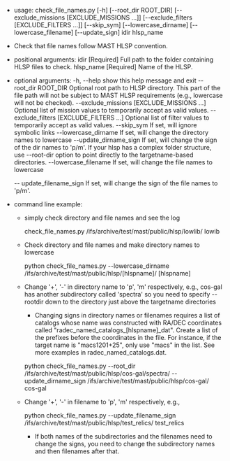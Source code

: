 - usage: check_file_names.py [-h] [--root_dir ROOT_DIR] [--exclude_missions [EXCLUDE_MISSIONS ...]] [--exclude_filters [EXCLUDE_FILTERS ...]]
                           [--skip_sym] [--lowercase_dirname] [--lowercase_filename] [--update_sign]
                           idir hlsp_name

- Check that file names follow MAST HLSP convention.

- positional arguments:
  idir                  [Required] Full path to the folder containing HLSP files to check.
  hlsp_name             [Required] Name of the HLSP.

- optional arguments:
  -h, --help            show this help message and exit
  --root_dir ROOT_DIR   Optional root path to HLSP directory. This part of the file path will not be subject to MAST HLSP requirements
                        (e.g., lowercase will not be checked).
  --exclude_missions [EXCLUDE_MISSIONS ...]
                        Optional list of mission values to temporarily accept as valid values.
  --exclude_filters [EXCLUDE_FILTERS ...]
                        Optional list of filter values to temporarily accept as valid values.
  --skip_sym            If set, will ignore symbolic links
  --lowercase_dirname   If set, will change the directory names to lowercase
  --update_dirname_sign
                        If set, will change the sign of the dir names to 'p/m'. If your hlsp has a complex folder structure, use --root-dir option to point directly to the targetname-based directories.
  --lowercase_filename     If set, will change the file names to lowercase

  -- update_filename_sign
                        If set, will change the sign of the file names to 'p/m'.
 


- command line example:

  - simply check directory and file names and see the log

    check_file_names.py /ifs/archive/test/mast/public/hlsp/lowlib/ lowib

  - Check directory and file names and make directory names to lowercase

    python check_file_names.py --lowercase_dirname  /ifs/archive/test/mast/public/hlsp/\[hlspname\]/ \[hlspname\]

  - Change '+', '-' in directory name to 'p', 'm' respectively, e.g., cos-gal has another subdirectory called 'spectra' so you need to specify --rootdir down to the directory just above the targetname directories 
    - Changing signs in directory names or filenames requires a list of catalogs whose name was constructed with RA/DEC coordinates called "radec_named_catalogs_\[hlspname\]_dat". Create a list of the prefixes before the coordinates in the file. For instance, if the target name is "macs1201+25", only use "macs" in the list. See more examples in radec_named_catalogs.dat. 


    python check_file_names.py --root_dir /ifs/archive/test/mast/public/hlsp/cos-gal/spectra/ --update_dirname_sign /ifs/archive/test/mast/public/hlsp/cos-gal/ cos-gal

  - Change '+', '-' in filename to 'p', 'm' respectively, e.g.,
  
    python check_file_names.py --update_filename_sign /ifs/archive/test/mast/public/hlsp/test_relics/ test_relics
    - If both names of the subdirectories and the filenames need to change the signs, you need to change the subdirectory names and then filenames after that.